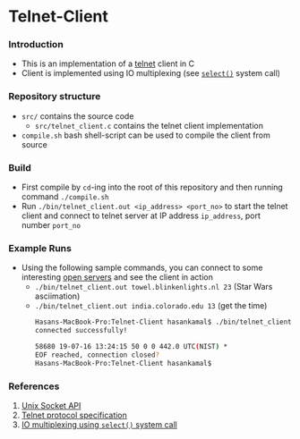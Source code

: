 # Telnet-Client

### Introduction
- This is an implementation of a [telnet](https://en.wikipedia.org/wiki/Telnet) client in C
- Client is implemented using IO multiplexing (see [`select()`](https://notes.shichao.io/unp/ch6/) system call)

### Repository structure
-  `src/` contains the source code
    - `src/telnet_client.c` contains the telnet client implementation 
- `compile.sh` bash shell-script can be used to compile the client from source

### Build
- First compile by `cd`-ing into the root of this repository and then running command  `./compile.sh`
- Run `./bin/telnet_client.out <ip_address> <port_no>` to start the telnet client and connect to telnet server at IP address `ip_address`, port number `port_no`

### Example Runs
- Using the following sample commands, you can connect to some interesting [open servers](http://www.telnet.org/htm/places.htm) and see the client in action
    - `./bin/telnet_client.out towel.blinkenlights.nl 23` (Star Wars asciimation)
    - `./bin/telnet_client.out india.colorado.edu 13` (get the time)
        ```bash
        Hasans-MacBook-Pro:Telnet-Client hasankamal$ ./bin/telnet_client.out india.colorado.edu 13
        connected successfully!

        58680 19-07-16 13:24:15 50 0 0 442.0 UTC(NIST) * 
        EOF reached, connection closed?
        Hasans-MacBook-Pro:Telnet-Client hasankamal$
        ```

### References
1. [Unix Socket API](http://man7.org/linux/man-pages/man2/socket.2.html)
2. [Telnet protocol specification](https://tools.ietf.org/html/rfc854)
3. [IO multiplexing using `select()` system call](https://notes.shichao.io/unp/ch6/)
